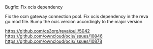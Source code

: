 Bugfix: Fix ocis dependency

Fix the ocm gateway connection pool. 
Fix ocis dependency in the reva go.mod file. Bump the ocis version accordingly to the major version.

https://github.com/cs3org/reva/pull/5042  
https://github.com/owncloud/ocis/issues/10846  
https://github.com/owncloud/ocis/issues/10878  
